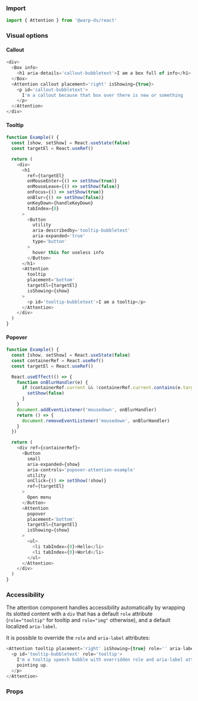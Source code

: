 ### Import

```js
import { Attention } from '@warp-ds/react'
```

### Visual options

#### Callout

```js
<div>
  <Box info>
    <h1 aria-details='callout-bubbletext'>I am a box full of info</h1>
  </Box>
  <Attention callout placement='right' isShowing={true}>
    <p id='callout-bubbletext'>
      I'm a callout because that box over there is new or something
    </p>
  </Attention>
</div>
```

#### Tooltip

```js
function Example() {
  const [show, setShow] = React.useState(false)
  const targetEl = React.useRef()

  return (
    <div>
      <h1
        ref={targetEl}
        onMouseEnter={() => setShow(true)}
        onMouseLeave={() => setShow(false)}
        onFocus={() => setShow(true)}
        onBlur={() => setShow(false)}
        onKeyDown={handleKeyDown}
        tabIndex={0}
      >
        <Button
          utility
          aria-describedby='tooltip-bubbletext'
          aria-expanded='true'
          type='button'
        >
          hover this for useless info
        </Button>
      </h1>
      <Attention
        tooltip
        placement='bottom'
        targetEl={targetEl}
        isShowing={show}
      >
        <p id='tooltip-bubbletext'>I am a tooltip</p>
      </Attention>
    </div>
  )
}
```

#### Popover

```js
function Example() {
  const [show, setShow] = React.useState(false)
  const containerRef = React.useRef()
  const targetEl = React.useRef()

  React.useEffect(() => {
    function onBlurHandler(e) {
      if (containerRef.current && !containerRef.current.contains(e.target)) {
        setShow(false)
      }
    }
    document.addEventListener('mousedown', onBlurHandler)
    return () => {
      document.removeEventListener('mousedown', onBlurHandler)
    }
  })

  return (
    <div ref={containerRef}>
      <Button
        small
        aria-expanded={show}
        aria-controls='popover-attention-example'
        utility
        onClick={() => setShow(!show)}
        ref={targetEl}
      >
        Open menu
      </Button>
      <Attention
        popover
        placement='bottom'
        targetEl={targetEl}
        isShowing={show}
      >
        <ul>
          <li tabIndex={0}>Hello</li>
          <li tabIndex={0}>World</li>
        </ul>
      </Attention>
    </div>
  )
}
```

### Accessibility

The attention component handles accessibility automatically by wrapping its slotted content with a `div` that has a default `role` attribute (`role="tooltip"` for tooltip and `role="img"` otherwise), and a default localized `aria-label`.

It is possible to override the `role` and `aria-label` attributes:

```js
<Attention tooltip placement='right' isShowing={true} role='' aria-label=''>
  <p id='tooltip-bubbletext' role='tooltip'>
    I'm a tooltip speech bubble with overridden role and aria-label attributes
    pointing up.
  </p>
</Attention>
```

### Props

<api-table type="react" component="Attention" />
